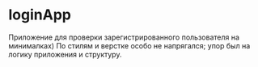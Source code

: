 # loginApp
 Приложение для проверки зарегистрированного пользователя на минималках)
 По стилям и верстке особо не напрягался; упор был на логику приложения и структуру.
